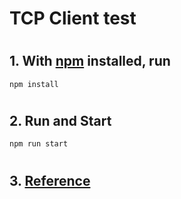 # TCP Client test
#
## 1. With [npm](https://npmjs.org/) installed, run

```shell
npm install
```
#
## 2. Run and Start

```shell
npm run start
```
#
## 3. [Reference](https://www.youtube.com/watch?v=BvikbwV3O_c&t=2584s)
